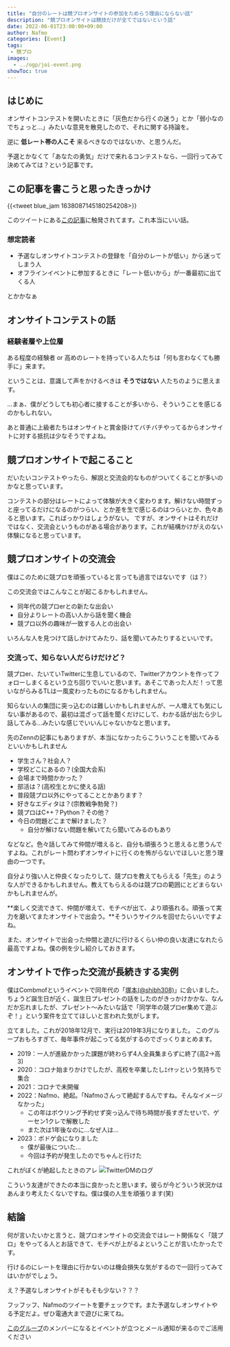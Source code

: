 ```yaml
---
title: "自分のレートは競プロオンサイトの参加をためらう理由にならない話"
description: "競プロオンサイトは競技だけが全てではないという話"
date: 2022-06-01T23:00:00+09:00
author: Nafmo
categories: [Event]
tags: 
 - 競プロ
images:
  - ../ogp/joi-event.png
showToc: true
---
```

## はじめに
オンサイトコンテストを開いたときに「灰色だから行くの迷う」とか「弱小なのでちょっと...」みたいな意見を散見したので、それに関する持論を。

逆に **低レート帯の人こそ** 来るべきなのではないか、と思うんだ。

予選とかなくて「あなたの勇気」だけで来れるコンテストなら、一回行ってみて決めてみては？という記事です。

## この記事を書こうと思ったきっかけ
{{<tweet blue_jam 1638087145180254208>}}

このツイートにある[この記事](https://zenn.dev/blue_jam/articles/5e5b63f2797227)に触発されてます。これ本当にいい話。
### 想定読者
 - 予選なしオンサイトコンテストの登録を「自分のレートが低い」から迷ってしまう人
 - オフラインイベントに参加するときに「レート低いから」が一番最初に出てくる人

とかかなぁ

## オンサイトコンテストの話
### 経験者層や上位層
ある程度の経験者 or 高めのレートを持っている人たちは「何も言わなくても勝手に」来ます。

ということは、意識して声をかけるべきは **そうではない** 人たちのように思えます。

...まぁ、僕がどうしても初心者に接することが多いから、そういうことを感じるのかもしれない。

あと普通に上級者たちはオンサイトと賞金掛けてバチバチやってるからオンサイトに対する抵抗は少なそうですよね。

## 競プロオンサイトで起こること
だいたいコンテストやったら、解説と交流会的なものがついてくることが多いのかなと思っています。

コンテストの部分はレートによって体験が大きく変わります。解けない時間ずっと座ってるだけになるのがつらい、とか差を生で感じるのはつらいとか、色々あると思います。こればっかりはしょうがない。
ですが、オンサイトはそれだけではなく、交流会というものがある場合があります。これが結構かけがえのない体験になると思っています。

## 競プロオンサイトの交流会
僕はこのために競プロを頑張っていると言っても過言ではないです（は？）

この交流会ではこんなことが起こるかもしれません。
 - 同年代の競プロerとの新たな出会い
 - 自分よりレートの高い人から話を聞く機会
 - 競プロ以外の趣味が一致する人との出会い

いろんな人を見つけて話しかけてみたり、話を聞いてみたりするといいです。
### 交流って、知らない人だらけだけど？
競プロer、たいていTwitterに生息しているので、Twitterアカウントを作ってフォローしまくるという立ち回りでいいと思います。あそこであった人だ！って思いながらみるTLは一風変わったものになるかもしれません。

知らない人の集団に突っ込むのは難しいかもしれませんが、一人増えても気にしない事があるので、最初は混ざって話を聞くだけにして、わかる話が出たら少し話してみる...みたいな感じでいいんじゃないかなと思います。

先のZennの記事にもありますが、本当になかったらこういうことを聞いてみるといいかもしれません
 - 学生さん？社会人？
 - 学校どこにあるの？(全国大会系)
 - 会場まで時間かかった？
 - 部活は？(高校生とかに使える話)
 - 普段競プロ以外にやってることとかあります？
 - 好きなエディタは？(宗教戦争勃発？)
 - 競プロはC++？Python？その他？
 - 今日の問題どこまで解けました？
   - 自分が解けない問題を解いてたら聞いてみるのもあり

などなど。色々話してみて仲間が増えると、自分も頑張ろうと思えると思うんですよね。これがレート問わずオンサイトに行くのを怖がらないでほしいと思う理由の一つです。

自分より強い人と仲良くなったりして、競プロを教えてもらえる「先生」のような人ができるかもしれません。教えてもらえるのは競プロの範囲にとどまらないかもしれませんが。

**楽しく交流できて、仲間が増えて、モチベが出て、より頑張れる。頑張って実力を磨いてまたオンサイトで出会う。**そういうサイクルを回せたらいいですよね。

また、オンサイトで出会った仲間と遊びに行けるくらい仲の良い友達になれたら最高ですよね。僕の例を少し紹介しておきます。

## オンサイトで作った交流が長続きする実例
僕はCombmofというイベントで同年代の「[塚本(@shibh308)](https://twitter.com/shibh308)」に会いました。ちょうど誕生日が近く、誕生日プレゼントの話をしたのがきっかけかかな、なんだか忘れましたが、プレゼント～みたいな話で「同学年の競プロer集めて遊ぶぞ！」という案件を立ててほしいと言われた気がします。

立てました。これが2018年12月で、実行は2019年3月になりました。
このグループおもろすぎて、毎年事件が起こってる気がするのでざっくりまとめます。

 - 2019：一人が進級かかった課題が終わらず4人全員集まらずに終了(高2→高3)
 - 2020：コロナ始まりかけでしたが、高校を卒業したしｴｲﾔッという気持ちで集合
 - 2021：コロナで未開催
 - 2022：Nafmo、絶起。「Nafmoさんって絶起するんですね。そんなイメージなかった」
   - この年はボウリング予約せず突っ込んで待ち時間が長すぎたせいで、ゲーセン1クレで解散した
   - また次は1年後なのに...なぜ人は...
 - 2023：ボドゲ会になりました
   - 僕が最後についた...
   - 今回は予約が発生したのでちゃんと行けた

これがぼくが絶起したときのアレ
![TwitterDMのログ](../img/joi-event1.png)

こういう友達ができたの本当に良かったと思います。彼らが今どういう状況かはあんまり考えたくないですね。僕は僕の人生を頑張ります(笑)
## 結論
何が言いたいかと言うと、競プロオンサイトの交流会ではレート関係なく「競プロ」をやってる人とお話できて、モチベが上がるよということが言いたかったです。

行けるのにレートを理由に行かないのは機会損失な気がするので一回行ってみてはいかがでしょう。

え？予選なしオンサイトがそもそも少ない？？？

フッフッフ、Nafmoのツイートを要チェックです。また予選なしオンサイトやる予定だよ。ぜひ電通大まで遊びに来てね。

[このグループ](https://mma-contest.connpass.com/)のメンバーになるとイベントが立つとメール通知が来るのでご活用ください